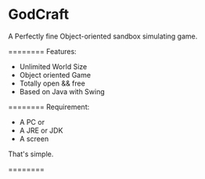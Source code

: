 GodCraft
========
A Perfectly fine Object-oriented sandbox simulating game.

========
Features:
- Unlimited World Size
- Object oriented Game
- Totally open && free
- Based on Java with Swing

========
Requirement: 
- A PC or <Android version developing>
- A JRE or JDK
- A screen

That's simple.

========
